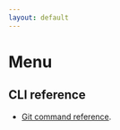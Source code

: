 ```yaml
---
layout: default
---
```



# Menu

## CLI reference
  * [Git command reference](./git-commands.html).

